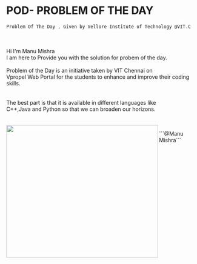 # POD- PROBLEM OF THE DAY
```c
Problem Of The Day , Given by Vellore Institute of Technology @VIT.C

```

<br>
<br>

<div float="left" width="400"> 
 Hi I'm Manu Mishra<br> I am  here to Provide you with the solution for probem of the day.<br><br>Problem of the Day is an initiative taken by VIT Chennai on <br>Vpropel Web Portal for the students to enhance and improve their coding skills. <br><br><br>The best part is that it is available in different languages like <br>C++,Java and Python so that we can broaden our horizons. 
</div>

<br>
<br>

<div float="right" width="400">
<img align="left" height="350" width="400" src="https://cdn.dribbble.com/users/416610/screenshots/4801105/media/be031f8d02ca8cc404d44be54ee2c493.gif" /> </a>
</div>

<p>
 ```@Manu Mishra```
 </p>


